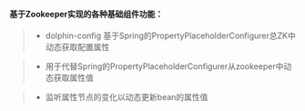 #### 基于Zookeeper实现的各种基础组件功能：

  > *  dolphin-config 基于Spring的PropertyPlaceholderConfigurer总ZK中动态获取配置属性

  > * 用于代替Spring的PropertyPlaceholderConfigurer从zookeeper中动态获取属性值 

  > * 监听属性节点的变化以动态更新bean的属性值
  

      